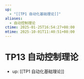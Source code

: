 ```yaml
---
up:
  - "[[TP1 自动化基础理论]]"
aliases:
  - 自动控制理论
ctime: 2025-01-25T16:54:27+08:00
mtime: 2025-10-01T11:40:51+08:00
---
```


# TP13 自动控制理论

- up: [[TP1 自动化基础理论]]
